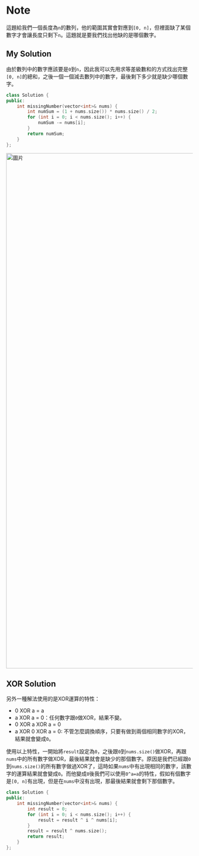 # Note

這題給我們一個長度為`n`的數列，他的範圍其實會對應到`[0, n]`，但裡面缺了某個數字才會讓長度只剩下`n`。這題就是要我們找出他缺的是哪個數字。

## My Solution

由於數列中的數字應該要是`0`到`n`，因此我可以先用求等差級數和的方式找出完整`[0, n]`的總和，之後一個一個減去數列中的數字，最後剩下多少就是缺少哪個數字。

```cpp
class Solution {
public:
    int missingNumber(vector<int>& nums) {
        int numSum = (1 + nums.size()) * nums.size() / 2;
        for (int i = 0; i < nums.size(); i++) {
            numSum -= nums[i];
        }
        return numSum;
    }
};
```

<img width="1389" alt="圖片" src="https://user-images.githubusercontent.com/55487740/202878159-cc69b364-3792-4bff-92d4-b09f432c6546.png">

## XOR Solution

另外一種解法使用的是XOR運算的特性：
- 0 XOR a = a
- a XOR a = 0：任何數字跟`0`做XOR，結果不變。
- 0 XOR a XOR a = 0
- a XOR 0 XOR a = 0: 不管怎麼調換順序，只要有做到兩個相同數字的XOR，結果就會變成`0`。

使用以上特性，一開始將`result`設定為`0`，之後跟`0`到`nums.size()`做XOR，再跟`nums`中的所有數字做XOR，最後結果就會是缺少的那個數字。原因是我們已經跟`0`到`nums.size()`的所有數字做過XOR了，這時如果`nums`中有出現相同的數字，該數字的運算結果就會變成`0`。而他變成`0`後我們可以使用`0^a=a`的特性，假如有個數字是`[0, n]`有出現，但是在`nums`中沒有出現，那最後結果就會剩下那個數字。

```cpp
class Solution {
public:
    int missingNumber(vector<int>& nums) {
        int result = 0;
        for (int i = 0; i < nums.size(); i++) {
            result = result ^ i ^ nums[i];
        }
        result = result ^ nums.size();
        return result;
    }
};
```
